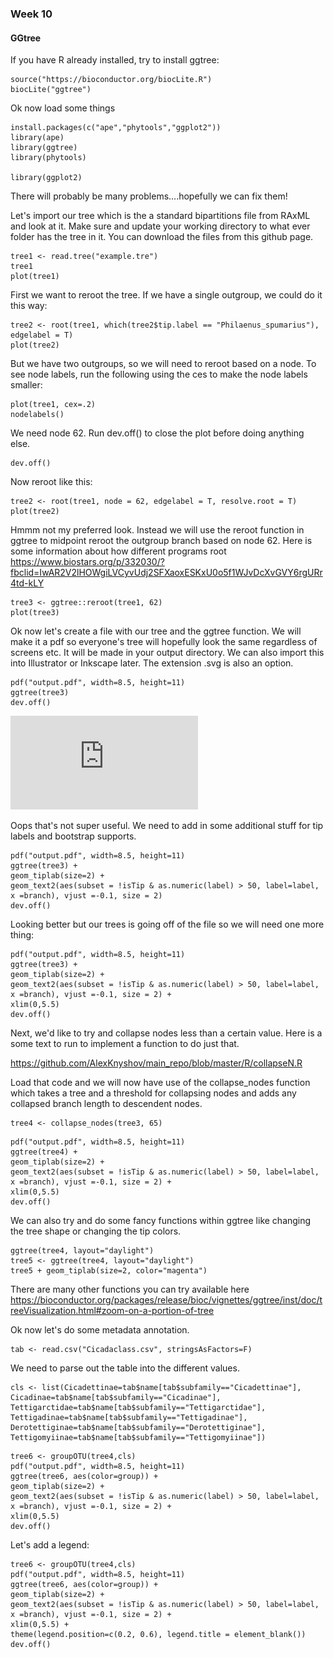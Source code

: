 
### Week 10 

#### GGtree


If you have R already installed, try to install ggtree:

```
source("https://bioconductor.org/biocLite.R")
biocLite("ggtree")
```


Ok now load some things 
```
install.packages(c("ape","phytools","ggplot2"))
library(ape)
library(ggtree)
library(phytools)

library(ggplot2)
```
There will probably be many problems....hopefully we can fix them! 


Let's import our tree which is the a standard bipartitions file from RAxML and look at it. Make sure and update your working directory to what ever folder has the tree in it. You can download the files from this github page. 

```
tree1 <- read.tree("example.tre")
tree1
plot(tree1)
```


First we want to reroot the tree. If we have a single outgroup, we could do it this way: 
```
tree2 <- root(tree1, which(tree2$tip.label == "Philaenus_spumarius"), edgelabel = T)
plot(tree2)
```
But we have two outgroups, so we will need to reroot based on a node. To see node labels, run the following using the ces to make the node labels smaller:

```
plot(tree1, cex=.2) 
nodelabels()
```


We need node 62. Run dev.off() to close the plot before doing anything else. 
```
dev.off() 
```

Now reroot like this:
```
tree2 <- root(tree1, node = 62, edgelabel = T, resolve.root = T)
plot(tree2)
```

Hmmm not my preferred look. Instead we will use the reroot function in ggtree to midpoint reroot the outgroup branch based on node 62. Here is some information about how different programs root https://www.biostars.org/p/332030/?fbclid=IwAR2V2lHOWgiLVCyvUdj2SFXaoxESKxU0o5f1WJvDcXvGVY6rgURr4td-kLY

```
tree3 <- ggtree::reroot(tree1, 62)
plot(tree3)
```

Ok now let's create a file with our tree and the ggtree function. We will make it a pdf so everyone's tree will hopefully look the same regardless of screens etc. It will be made in your output directory. We can also import this into Illustrator or Inkscape later. The extension .svg is also an option. 

```
pdf("output.pdf", width=8.5, height=11)
ggtree(tree3)
dev.off()
```


![sadtree](https://github.com/erg55/Simon-lab-workshop/blob/master/R/output1.pdf)

Oops that's not super useful. We need to add in some additional stuff for tip labels and bootstrap supports. 

```
pdf("output.pdf", width=8.5, height=11)
ggtree(tree3) +
geom_tiplab(size=2) + 
geom_text2(aes(subset = !isTip & as.numeric(label) > 50, label=label, x =branch), vjust =-0.1, size = 2) 
dev.off()
```

Looking better but our trees is going off of the file so we will need one more thing:

```
pdf("output.pdf", width=8.5, height=11)
ggtree(tree3) +
geom_tiplab(size=2) + 
geom_text2(aes(subset = !isTip & as.numeric(label) > 50, label=label, x =branch), vjust =-0.1, size = 2) +
xlim(0,5.5)
dev.off()
```


Next, we'd like to try and collapse nodes less than a certain value. Here is a some text to run to implement a function to do just that.

https://github.com/AlexKnyshov/main_repo/blob/master/R/collapseN.R

Load that code and we will now have use of the collapse_nodes function which takes a tree and a threshold for collapsing nodes and adds any collapsed branch length to descendent nodes. 

```
tree4 <- collapse_nodes(tree3, 65)
```

```
pdf("output.pdf", width=8.5, height=11)
ggtree(tree4) +
geom_tiplab(size=2) + 
geom_text2(aes(subset = !isTip & as.numeric(label) > 50, label=label, x =branch), vjust =-0.1, size = 2) +
xlim(0,5.5)
dev.off()
```

We can also try and do some fancy functions within ggtree like changing the tree shape or changing the tip colors. 


```
ggtree(tree4, layout="daylight")
tree5 <- ggtree(tree4, layout="daylight")
tree5 + geom_tiplab(size=2, color="magenta")
```

There are many other functions you can try available here https://bioconductor.org/packages/release/bioc/vignettes/ggtree/inst/doc/treeVisualization.html#zoom-on-a-portion-of-tree


Ok now let's do some metadata annotation.

```
tab <- read.csv("Cicadaclass.csv", stringsAsFactors=F)
```
We need to parse out the table into the different values.
```
cls <- list(Cicadettinae=tab$name[tab$subfamily=="Cicadettinae"], Cicadinae=tab$name[tab$subfamily=="Cicadinae"], Tettigarctidae=tab$name[tab$subfamily=="Tettigarctidae"], Tettigadinae=tab$name[tab$subfamily=="Tettigadinae"], Derotettiginae=tab$name[tab$subfamily=="Derotettiginae"], Tettigomyiinae=tab$name[tab$subfamily=="Tettigomyiinae"])

```

```
tree6 <- groupOTU(tree4,cls)
pdf("output.pdf", width=8.5, height=11)
ggtree(tree6, aes(color=group)) +
geom_tiplab(size=2) + 
geom_text2(aes(subset = !isTip & as.numeric(label) > 50, label=label, x =branch), vjust =-0.1, size = 2) +
xlim(0,5.5)
dev.off()
```
Let's add a legend: 


```
tree6 <- groupOTU(tree4,cls)
pdf("output.pdf", width=8.5, height=11)
ggtree(tree6, aes(color=group)) +
geom_tiplab(size=2) + 
geom_text2(aes(subset = !isTip & as.numeric(label) > 50, label=label, x =branch), vjust =-0.1, size = 2) +
xlim(0,5.5) + 
theme(legend.position=c(0.2, 0.6), legend.title = element_blank())
dev.off()
```


